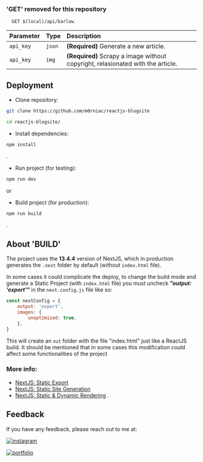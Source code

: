 ### 'GET' removed for this repository
```http
  GET $(local)/api/barlow
```

| Parameter | Type     | Description                |
| :-------- | :------- | :------------------------- |
| `api_key` | `json` | **(Required)** Generate a new article. |
| `api_key` | `img` | **(Required)** Scrapy a image without copyright, relasionated with the article. |


## Deployment

- Clone repository:
```bash
git clone https://github.com/m0rniac/reactjs-blogsite
```
```bash
cd reactjs-blogsite/
```

- Install dependencies:
```bash
npm install
```

.
- Run project (for testing):
```bash
npm run dev
```
or
- Build project (for production):
```bash
npm run build
```

.
## About 'BUILD'

The project uses the **13.4.4** version of NextJS, which in production generates the `.next` folder by default (without `index.html` file).

In some cases it could complicate the deploy, to change the build mode and generate a Static Project (with `index.html` file) you must uncheck ***"output: 'export'"*** in the `next.config.js` file like so:


```javascript
const nextConfig = {
    output: 'export',
    images: {
        unoptimized: true,
    },
}
```


This will create an `out` folder with the file "index.html" just like a ReactJS build. It should be mentioned that in some cases this modification could affect some functionalities of the project

### More info:
- [NextJS: Static Export](https://nextjs.org/docs/pages/building-your-application/deploying/static-exports)
- [NextJS: Static Site Generation](https://nextjs.org/docs/pages/building-your-application/rendering/static-site-generation)
- [NextJS: Static & Dynamic Rendering](https://nextjs.org/docs/app/building-your-application/rendering/static-and-dynamic-rendering)
.
## Feedback
If you have any feedback, please reach out to me at:

[![instagram](https://img.shields.io/badge/instagram-0A66C2?style=for-the-badge&logo=instagram&logoColor=white)](https://www.instagram.com/christcastr/)

[![portfolio](https://img.shields.io/badge/buy_me_a_coffee-000?style=for-the-badge&logo=ko-fi&logoColor=white)](https://www.paypal.com/paypalme/christcastr/)